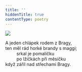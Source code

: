 ```yaml
---
title: ''
hiddenTitle: true
contentType: poetry
---
```


<section>

![](../Images/033.jpg)

A jeden chlápek rodem z Bragy,  
ten měl rád horké brandy s maggi;  
         srkal je pomaličku  
         po lžičkách při měsíčku  
když zářil nad střechami Bragy.

</section>
